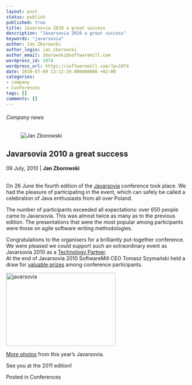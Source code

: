 ```yaml
---
layout: post
status: publish
published: true
title: Javarsovia 2010 a great success
description: "Javarsovia 2010 a great success"
keywords: "javarsovia"
author: Jan Zborowski
author_login: jan_zborowski
author_email: zborowski@softwaremill.com
wordpress_id: 1074
wordpress_url: https://softwaremill.com/?p=1074
date: 2010-07-09 13:12:19.000000000 +02:00
categories:
- company
- Conferences
tags: []
comments: []
---
```


<h6>Company news</h6>
<div class="post-header clearfix">
<figure><div class="image"><img src="https://softwaremill.com/wp-content/uploads/2013/04/zborowski.jpg" alt="Jan Zborowski"></div></figure><div class="title">
<h2 class="font-dark-blue font-normal">Javarsovia 2010 a great success</h2>09 July, 2010 | <b>Jan Zborowski</b><br><br>
</div>
</div>
<div class="post-rows"><div class="text">
<p id="Postyarchiwalne-Javarsovia2010agreatsuccess">On 26 June the fourth edition of the <a href="http://javarsovia.pl/" rel="nofollow">Javarsovia</a> conference took place. We had the pleasure of participating in the event, which can safely be called a celebration of Java enthusiasts from all over Poland.</p>
<p>The number of participants exceeded all expectations: over 650 people came to Javarsovia. This was almost twice as many as to the previous edition. The presentations that were the most popular among participants were those on agile software writing methodologies.</p>
<p>Congratulations to the organisers for a brilliantly put-together conference. We were pleased we could support such an extraordinary event as Javarsovia 2010 as a <a href="http://softwaremill.pl/blog/?p=9" rel="nofollow">Technology Partner</a>.<br>At the end of Javarsovia 2010 SoftwareMill CEO Tomasz Szymański held a draw for <a href="http://softwaremill.pl/blog/?p=33" rel="nofollow">valuable prizes</a> among conference participants.</p>
<p><a href="https://softwaremill.com/wp-content/uploads/2013/08/javarsovia2010_551.jpg"><img class="alignnone size-medium wp-image-1075" alt="javarsovia" src="https://softwaremill.com/wp-content/uploads/2013/08/javarsovia2010_551-300x200.jpg" width="300" height="200"></a></p>
<p><a href="http://picasaweb.google.pl/108064614858881102853/Javarsovia2010" rel="nofollow">More photos</a> from this year’s Javarsovia.</p>
<p>See you at the 2011 edition!</p>
</div></div>
<div class="post-footer">Posted in Conferences</div>
